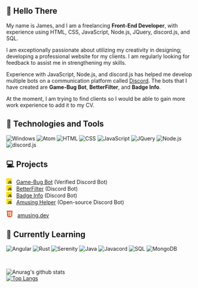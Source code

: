 ## 👋 Hello There

My name is James, and I am a freelancing **Front-End Developer**, with experience using HTML, CSS, JavaScript, Node.js, JQuery, discord.js, and SQL.

I am exceptionally passionate about utilizing my creativity in designing; developing a professional website for my clients. I am regularly looking for feedback to assist me in strengthening my skills.

Experience with JavaScript, Node.js, and discord.js has helped me develop multiple bots on a communication platform called [Discord](https://discord.com/). The bots that I have created are **Game-Bug Bot**, **BetterFilter**, and **Badge Info**.

At the moment, I am trying to find clients so I would be able to gain more work experience to add it to my CV.

## 🔧 Technologies and Tools

<img src="https://img.shields.io/badge/OS-Windows-blue" alt="Windows"> <img src="https://img.shields.io/badge/Editor-Atom-orange" alt="Atom"> <img src="https://img.shields.io/badge/Code-HTML-green" alt="HTML"> <img src="https://img.shields.io/badge/Code-CSS-green" alt="CSS"> <img src="https://img.shields.io/badge/Code-JavaScript-green" alt="JavaScript"> <img src="https://img.shields.io/badge/Library-JQuery-green" alt="JQuery"> <img src="https://img.shields.io/badge/Runtime-Node.js-green" alt="Node.js"> <img src="https://img.shields.io/badge/Library-discord.js-green" alt="discord.js">

## 💻 Projects

<img src="https://github.com/AmusingDev/AmusingDev/blob/main/images/js.png?raw=true" width="15px" height="15px" alt="js-icon"> &nbsp; [Game-Bug Bot](https://github.com/AmusingDev/Game-Bug-Bot) (Verified Discord Bot) <br>
<img src="https://github.com/AmusingDev/AmusingDev/blob/main/images/js.png?raw=true" width="15px" height="15px" alt="js-icon"> &nbsp; [BetterFilter](https://github.com/AmusingDev/BetterFilter) (Discord Bot) <br>
<img src="https://github.com/AmusingDev/AmusingDev/blob/main/images/js.png?raw=true" width="15px" height="15px" alt="js-icon"> &nbsp; [Badge Info](https://github.com/AmusingDev/Badge-Info) (Discord Bot) <br>
<img src="https://github.com/AmusingDev/AmusingDev/blob/main/images/js.png?raw=true" width="15px" height="15px" alt="js-icon"> &nbsp; [Amusing Helper](https://github.com/AmusingDev/Amusing-Helper) (Open-source Discord Bot)

<img src="https://github.com/AmusingDev/AmusingDev/blob/main/images/html.png?raw=true" width="18px" height="18px" alt="js-icon"> &nbsp; [amusing.dev](https://amusing.dev)

## 📖 Currently Learning

<img src="https://img.shields.io/badge/Framework-Angular-red" alt="Angular"> <img src="https://img.shields.io/badge/Code-Rust-brown" alt="Rust"> <img src="https://img.shields.io/badge/Library-Serenity-brown" alt="Serenity"> <img src="https://img.shields.io/badge/Code-Java-orange" alt="Java"> <img src="https://img.shields.io/badge/Library-Javacord-orange" alt="Javacord"> <img src="https://img.shields.io/badge/Code-SQL-blue" alt="SQL"> <img src="https://img.shields.io/badge/Code-MongoDB-green" alt="MongoDB">

<br>

![Anurag's github stats](https://github-readme-stats.vercel.app/api?username=amusingdev&show_icons=true)
<br>
[![Top Langs](https://github-readme-stats.vercel.app/api/top-langs/?username=amusingdev)](https://github.com/amusingdev)
